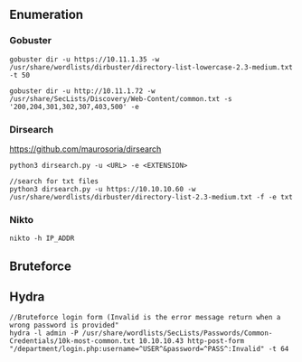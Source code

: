 ## Enumeration

### Gobuster
```
gobuster dir -u https://10.11.1.35 -w /usr/share/wordlists/dirbuster/directory-list-lowercase-2.3-medium.txt -t 50

gobuster dir -u http://10.11.1.72 -w /usr/share/SecLists/Discovery/Web-Content/common.txt -s '200,204,301,302,307,403,500' -e

```
### Dirsearch
https://github.com/maurosoria/dirsearch
```
python3 dirsearch.py -u <URL> -e <EXTENSION>

//search for txt files
python3 dirsearch.py -u https://10.10.10.60 -w /usr/share/wordlists/dirbuster/directory-list-2.3-medium.txt -f -e txt    
```

### Nikto

```
nikto -h IP_ADDR
```

## Bruteforce

## Hydra

```
//Bruteforce login form (Invalid is the error message return when a wrong password is provided"
hydra -l admin -P /usr/share/wordlists/SecLists/Passwords/Common-Credentials/10k-most-common.txt 10.10.10.43 http-post-form "/department/login.php:username=^USER^&password=^PASS^:Invalid" -t 64 
```
